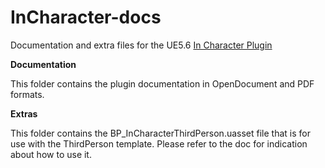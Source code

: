 # InCharacter-docs
Documentation and extra files for the UE5.6 [In Character Plugin](https://www.fab.com/listings/20cde3c0-c77c-4dbc-866c-289808e0a6bc/)

**Documentation**

This folder contains the plugin documentation in OpenDocument and PDF formats.

**Extras**

This folder contains the BP_InCharacterThirdPerson.uasset file that is for use with
the ThirdPerson template. Please refer to the doc for indication about how to use it.
